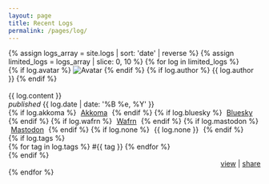 ```yaml
---
layout: page
title: Recent Logs
permalink: /pages/log/
---
```


<div class="logs-section">
  {% assign logs_array = site.logs | sort: 'date' | reverse %}
  {% assign limited_logs = logs_array | slice: 0, 10 %}
  {% for log in limited_logs %}
    <div class="logs-item item">
      {% if log.avatar %}
        <img src="{{ log.avatar }}" alt="Avatar" class="no-center toot-avatar pack-avatar">
      {% endif %}
      {% if log.author %}
        {{ log.author }}
      {% endif %}
      <br /><br />
      <div>{{ log.content }}</div>
      <span class="date"><i>published</i> {{ log.date | date: '%B %e, %Y' }}</span>
      <div class="syndicate">
        <i class="ph ph-broadcast" title="Syndication"></i>
        {% if log.akkoma %}
          <span style="padding:0px 5px 0px 5px;">
            <a href="{{ log.akkoma }}" target="_blank">Akkoma</a>
          </span>
        {% endif %}
        {% if log.bluesky %}
          <span style="padding:0px 5px 0px 5px;">
            <a href="{{ log.bluesky }}" target="_blank">Bluesky</a>
          </span>
        {% endif %}
        {% if log.wafrn %}
          <span style="padding:0px 5px 0px 5px;">
            <a href="{{ log.wafrn }}" target="_blank">Wafrn</a>
          </span>
        {% endif %}
        {% if log.mastodon %}
          <span style="padding:0px 5px 0px 5px;">
            <a href="{{ log.mastodon }}" target="_blank">Mastodon</a>
          </span>
        {% endif %}
        {% if log.none %}
          <span style="padding:0px 5px 0px 5px;">
            {{ log.none }}
          </span>
        {% endif %}
      </div>
      {% if log.tags %}
        <div class="tags">
          {% for tag in log.tags %}
            <span>#{{ tag }}</span>
          {% endfor %}
        </div>
      {% endif %}
        <div style="text-align: right;">
        <a href="{{ log.url }}" class="small-link">view</a> |
        <a href="javascript:void(0);" class="small-link" onclick="copyToClipboard('{{ log.url }}')">share</a>
        <script src="/assets/js/clipboard.js"></script>
      </div>
    </div>
  {% endfor %}
</div>